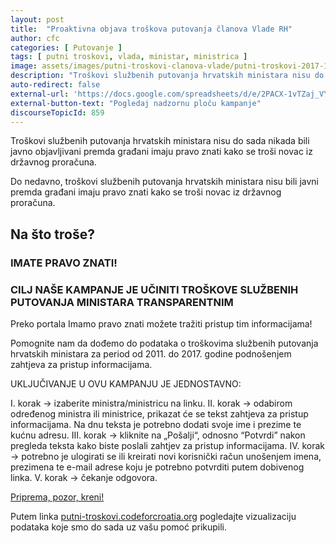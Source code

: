 ```yaml
---
layout: post
title:  "Proaktivna objava troškova putovanja članova Vlade RH"
author: cfc
categories: [ Putovanje ]
tags: [ putni troskovi, vlada, ministar, ministrica ]
image: assets/images/putni-troskovi-clanova-vlade/putni-troskovi-2017-1920x1920.png
description: "Troškovi službenih putovanja hrvatskih ministara nisu do sada nikada bili javno objavljivani premda građani imaju pravo znati kako se troši novac iz državnog proračuna."
auto-redirect: false
external-url: 'https://docs.google.com/spreadsheets/d/e/2PACX-1vTZaj_VY6v5afcffbYjI_467qKBfgUv868rcVwaAGTKuuRALOIItR2JMyuTW4paboxAnX6N4bX3VhOh/pubhtml?gid=829997552&single=true'
external-button-text: "Pogledaj nadzornu ploču kampanje"
discourseTopicId: 859
---
```


Troškovi službenih putovanja hrvatskih ministara nisu do sada nikada bili javno objavljivani premda građani imaju pravo znati kako se troši novac iz državnog proračuna.

Do nedavno, troškovi službenih putovanja hrvatskih ministara nisu bili javni premda građani imaju pravo znati kako se troši novac iz državnog proračuna.

## Na što troše?

### IMATE PRAVO ZNATI!
### CILJ NAŠE KAMPANJE JE UČINITI TROŠKOVE SLUŽBENIH PUTOVANJA MINISTARA TRANSPARENTNIM

Preko portala Imamo pravo znati možete tražiti pristup tim informacijama!

Pomognite nam da dođemo do podataka o troškovima službenih putovanja hrvatskih ministara za period od 2011. do 2017. godine podnošenjem zahtjeva za pristup informacijama.

UKLJUČIVANJE U OVU KAMPANJU JE JEDNOSTAVNO:

I. korak → izaberite ministra/ministricu na linku.
II. korak → odabirom određenog ministra ili ministrice, prikazat će se tekst zahtjeva za pristup informacijama. Na dnu teksta je potrebno dodati svoje ime i prezime te kućnu adresu.
III. korak → kliknite na „Pošalji“, odnosno “Potvrdi” nakon pregleda teksta kako biste poslali zahtjev za pristup informacijama.
IV. korak → potrebno je ulogirati se ili kreirati novi korisnički račun unošenjem imena, prezimena te e-mail adrese koju je potrebno potvrditi putem dobivenog linka.
V. korak → čekanje odgovora.

[Priprema, pozor, kreni!](https://docs.google.com/spreadsheets/d/e/2PACX-1vTZaj_VY6v5afcffbYjI_467qKBfgUv868rcVwaAGTKuuRALOIItR2JMyuTW4paboxAnX6N4bX3VhOh/pubhtml?gid=829997552&single=true)

Putem linka [putni-troskovi.codeforcroatia.org](http://putni-troskovi.codeforcroatia.org/) pogledajte vizualizaciju podataka koje smo do sada uz vašu pomoć prikupili.

